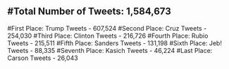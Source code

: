 #Total Number of Tweets: 1,584,673 
---
#First Place: Trump Tweets - 607,524
#Second Place: Cruz Tweets - 254,030
#Third Place: Clinton Tweets - 216,726
#Fourth Place: Rubio Tweets - 215,511
#Fifth Place: Sanders Tweets - 131,198
#Sixth Place: Jeb! Tweets - 88,335
#Seventh Place: Kasich Tweets - 46,224
#Last Place: Carson Tweets - 26,043
